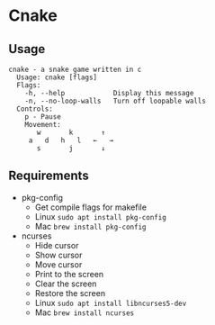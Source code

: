 # Cnake

## Usage

```
cnake - a snake game written in c
  Usage: cnake [flags]
  Flags:
    -h, --help            Display this message
    -n, --no-loop-walls   Turn off loopable walls
  Controls:
    p - Pause
    Movement:
       w       k       ↑
     a   d   h   l   ←   →
       s       j       ↓
```

## Requirements

- pkg-config
    - Get compile flags for makefile
    - Linux `sudo apt install pkg-config`
    - Mac `brew install pkg-config`
- ncurses
    - Hide cursor
    - Show cursor
    - Move cursor
    - Print to the screen
    - Clear the screen
    - Restore the screen
    - Linux `sudo apt install libncurses5-dev`
    - Mac `brew install ncurses`
